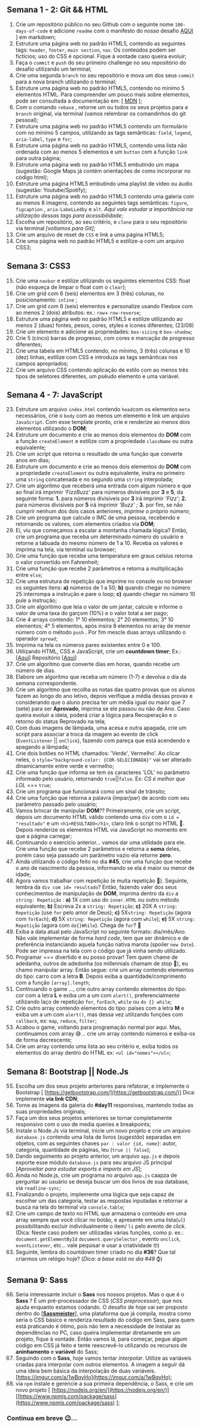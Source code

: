 ## Semana 1 - 2: Git && HTML
1. Crie um repositório público no seu Github com o seguinte nome `100-days-of-code` e adicione `readme` com o manifesto do nosso desafio [ AQUI ](https://github.com/ManuCoutinho/100DaysOfCode/blob/main/README.md)] em markdown;
2. Estruture uma página web no padrão HTML5, contendo as seguintes tags: `header`, `footer`, `main section`, `nav`. Os conteúdos podem ser fictícios; uso do CSS é opcional. Fique à vontade caso queira evoluir; 
3. Faça o  `commit` e  `push` do seu primeiro challenge no seu repositório do desafio utilizando um terminal;
4. Crie uma segunda `branch` no seu repositório e mova um dos seus `commit` para a nova branch utilizando o terminal;
5. Estruture uma página web no padrão HTML5, contendo no mínimo 5 elementos HTML. Para compreender um pouco mais sobre elementos, pode ser consultada a documentação em: [ [MDN](https://developer.mozilla.org/pt-BR/docs/Web/HTML/Element) ];
6. Com o comando `rebase` , retorne um ou todos os seus projetos para a `branch`  original, via terminal (vamos relembrar os comandinhos do git pessoal);
7. Estruture uma página web no padrão HTML5 contendo um formulário com no mínimo 5 campos, utilizando as tags semânticas: `field`, `legend`, `aria-label`, `type` e `for`; 
8. Estruture uma página web no padrão HTML5, contendo uma lista não ordenada com ao menos 5 elementos e um `button` com a função `link` para outra página;
9. Estruture uma página web no padrão HTML5 embutindo um mapa (sugestão: Google Maps já contém orientações de como incorporar no código html);
10. Estruture uma página HTML5 embutindo uma playlist de vídeo ou áudio (sugestão: Youtube/Spotify); 
11. Estruture uma página web no padrão HTML5 contendo uma galeria com ao menos 8 imagens, contendo as seguintes tags semânticas: `figure`, `figcaption` , `aria-LabeLLedby` e `alt`. *Aqui vale estudar a importânicia na utilização dessas tags para acessibilidade*;
12. Escolha um repositório, ao seu critério, e `clone` para o seu repositório via terminal *[voltamos para Git]*;
13. Crie um arquivo de reset de `CSS` e link a uma página HTML5;
14. Crie uma página web no padrão HTML5 e estilize-a com um arquivo CSS3;
## Semana 3: CSS3
15. Crie uma `navbar` e estilize utilizando os seguintes elementos CSS: float (não esqueça de limpar o float com o `clear`);
16. Crie um grid com 6 (seis) elementos em 3 (três) colunas, no posicionamento: `inline` ;
17. Crie um grid com 6 (seis) elementos e personalize usando Flexbox com ao menos 2 (dois) atributos: ex.: `row`+ `row-reverse`;
18.  Estruture uma página web no padrão HTML5 e estilize utilizando ao menos 2 (duas) fontes, pesos, cores, styles e ícones diferentes; (23/08)
19. Crie um elemento e adicione as propriedades: `box-sizing` e `box-shadow`;
20. Crie 5 (cinco) barras de progresso, com cores e marcação de progresso diferentes;
21. Crie uma tabela em HTML5 contendo, no mínimo, 3 (três) colunas e 10 (dez) linhas, estilize com CSS e introduza as tags semânticas nos campos apropriados;
22. Crie um arquivo CSS contendo aplicação de estilo com ao menos três tipos de seletores diferentes, um psêudo elemento e uma variável. 
## Semana 4 - 7: JavaScript
23. Estruture um arquivo `index.html` contendo `head`com os elementos `meta` necessários,  crie o `body` com ao menos um elemento e link um arquivo `JavaScript`. Com esse template pronto, crie e renderize ao menos dois elementos utilizando o **DOM**;
24. Estruture um documento e crie ao menos dois elementos do **DOM** com a função `createElement` e  estilize com a propriedade `className` ou outra equivalente;
25. Crie um script que retorna o resultado de uma função que converte anos em dias;
26. Estruture um documento e crie ao menos dois elementos do **DOM** com a propriedade `createElement` ou outra equivalente, insira no primeiro uma `string` concatenada e no segundo uma `string` interpolada;
27.  Crie um algoritmo que receberá uma entrada com algum número e que ao final irá imprimir _'FizzBuzz'_ para números divisíveis por **3** e **5**, da seguinte forma: **1.** para números divisíveis por **3** irá imprimir *'Fizz'*; **2.** para números divisíveis por **5** irá imprimir *'Buzz'* ; **3.** por fim, se não cumprir nenhum dos dois casos anteriores, *imprime o próprio número*;
28. Crie um programa que calcule o IMC de uma pessoa, recebendo e retornando os valores, com elementos criados via **DOM**; 
29. Ei, viu que começamos a escalar a montanha chamada lógica? Então, crie um programa que receba um determinado número do usuário e retorne a tabuada do mesmo número de 1 a 10. Receba os valores e imprima na tela, via terminal ou browser;
30. Crie uma função que recebe uma temperatura em graus celsius retorna o valor convertido em Fahrenheit; 
31. Crie uma função que recebe 2 parâmetros e retorna a multiplicação entre `else`;
32. Crie uma estrutura de repetição que imprime no console ou no browser os seguintes itens: **a)** números de 1 a 50; **b)** quando chegar no número 25 interrompa a instrução e pare o loop; **c)** quando chegar no número 10 pule a instrução;
33. Crie um algoritimo que leia o valor de um jantar, calcule e informe o valor de uma taxa do garçom (10%) e o valor total a ser pago; 
34. Crie 4 arrays contendo: 1° 10 elementos; 2° 20 elementos; 3° 10 elementos; 4° 5 elementos, após insira 8 elementos no array de menor número com o método `push` . Por fim mescle duas arrays utilizando o operador `spread`; 
35. Imprima na tela os números pares existentes entre 0 e 100. 
36. Utilizando HTML, CSS e JavaScript, crie um **countdown timer**; Ex.: [[Aqui](https://waves-phi.vercel.app/)] Repositório [[Aqui](https://github.com/ManuCoutinho/waves)]
37. Crie um algoritmo que converte dias em horas, quando recebe um número de dias. 
38. Elabore um algoritmo que receba um número (1-7) e devolva o dia da semana correspondente. 
39. Crie um algoritmo que recolha as notas das quatro provas que os alunos fazem ao longo do ano letivo, depois verifique a média dessas provas e considerando que o aluno precisa ter um média igual ou maior que 7 (sete) para ser **Aprovado**, imprima se ele passou ou não de Ano. Caso queira evoluir a ideia, poderá criar a lógica para Recuperação e o retorno do status Reprovado na tela;
40. Com duas imagens de lâmpada, uma acesa e outra apagada, crie um script para associar a troca da imagem ao evento de click (`EventListener` || `onClick`), fazendo com pareça que está acendendo e apagando a lâmpada; 
41. Crie dois botões no HTML chamados: 'Verde', Vermelho'. Ao clicar neles, o `style="background-color: {COR-SELECIONADA}"` vai ser alterado dinamicamente entre verde e vermelho;
42.  Crie uma função que informa se tem os caracteres 'LOL' no parâmetro informado pelo usuário, retornando `true`||`false`. Ex: *CS é melhor que LOL* === `true`;
43. Crie um programa que funcionará como um sinal de trânsito;
44. Crie uma função que retorna a palavra (impar/par) de acordo com seu parâmetro passado pelo usuário; 
45. Vamos brincar de manipular **DOM**?? Primeiramente, crie um script, depois um documento HTML válido contendo uma `div` com o `id = "resultado"` e um `<h1>RESULTADO</h1>`, claro link o script no HTML 🤔. Depois renderize os elementos HTML via JavaScript no momento em que a página carregar;
46. Continuando o exercício anterior... vamos dar uma utilidade para ele. Crie uma função que recebe 2 parâmetros e retorna a **soma** deles, porém caso seja passado um parâmetro vazio ela retorne **zero**.
47. Ainda utilizando o código feito no dia **#45**, crie uma função que recebe o ano de nascimento da pessoa, informando se ela é maior ou menor de idade;
48. Agora vamos trabalhar com repetição (e muita repetição 👀). Seguinte, lembra da `div com id= resultado`? Então, fazendo valer dos seus conhecimentos de manipulação de **DOM**, imprima dentro da `div` a `string: Repetição` : **a)** 1X com uso do `inner.HTML` ou outro método equivalente; **b)** Escreva 2x a `string: Repetição`; **c)** 20X A `string: Repetição` (use `for` pelo amor de Deus); **c)** 5X`string: Repetição` (agora com `forEach`); **d)** 5X `string: Repetição` (agora com `while`); **e)** 5X `string: Repetição` (agora com `do{}While`). Chega de `for`? 🤭 
49. Exiba a data atual pelo JavaScript no seguinte formato: dia/mês/Ano. Não vale implementar de forma *hard code*, tem que ser dinâmico e de preferência instanciando aquela função nativa marota (spoiler `new Date`). Pode ser impressa na tela com o código que já vinha sendo utilizado.
50. Programar === divertido e eu posso provar! Tem quem chame de adedanha, outros de adedonha (os millennials chamam de stop 🤭), eu chamo manipular array.  Então segue: crie um array contendo elementos do tipo: carro com a letra **B**. Depois exiba a quantidade/comprimento com a função `[array].length`;
51. Continuando o game ..., crie outro array contendo elementos do tipo: cor com a letra **L** e exiba um a um com `alert()`, preferencialmente utilizando laço de repetição `for`, `forEach`, `while` ou `do {} while`;
52. Crie outro array contendo elementos do tipo: países com a letra **M** e exiba um a um com `alert()`, mas dessa vez utilizando funções com `callback`, ex:  `map`, `reduce`, `filter`; 
53. Acabou o game, voltando para programação normal por aqui. Mas, continuamos com array 😅... crie um array contendo números e exiba-os de forma decrescente;
54. Crie um array contendo uma lista ao seu critério e, exiba todos os elementos do array dentro do HTML ex: `<ul id="nomes"></ul>`;
## Semana 8: Bootstrap || Node.Js
55. Escolha um dos seus projeto anteriores para refatorar, e implemente o Bootstrap [ [https://getbootstrap.com/](https://getbootstrap.com/)] Dica: implemente **via link CDN**;
58. Torne as imagens da galeria do **#day11** responsivas, mantendo todas as suas propriedades originais;
59. Faça um dos seus projetos anteriores se tornar completamente responsivo com o uso de media queries e breakpoints;
60. Instale o Node.Js via terminal, inicie um novo projeto e crie um arquivo `database.js` contendo uma lista de livros (*sugestão*) separadas em objetos, com as seguintes chaves `par : valor {id, nome}`: autor, categoria, quantidade de páginas, leu (`true || false`); 
61. Dando seguimento ao projeto anterior, um arquivo `app.js` e depois exporte esse módulo `database.js` para seu arquivo JS principal [*Aproveitar para estudar exports e imports em JS*];
62. Ainda no Node.js, crie um programa no arquivo `app.js` caapza de perguntar ao usuário se deseja buscar um dos livros de sua database, via `readline-sync`;
63. Finalizando o projeto,  implemente uma lógica que seja capaz de escolher um das categoria, testar as respostas inputadas e retornar a busca na tela do terminal via `console.table`;
64. Crie um campo de texto no HTML que armazena o conteúdo em uma array sempre que você clicar no botão, e apresente em uma lista(`ul`) possibilitando excluir individualmente o item/ `li` pelo evento de click. (Dica: Neste caso podem ser utilizadas várias funções, como p. ex.: `document.getElementById` `document.querySelector` , evento `onclick`, `eventListener`, etc... vale pequisar e usar a criatividade 🤓)
65. Seguinte, lembra do countdown timer criado no dia **#36**? Que tal criarmos um relógio hoje? (*Dica: a base está no dia #49* ⌚)
## Semana 9: Sass
66. Seria interessante incluir o **Sass** nos nossos projetos. Mas o que é o **Sass** ? É um pré-processador de CSS (*CSS preprocessor*), que nos ajuda enquanto estamos codando. O desafio de hoje vai ser proposto dentro do [[**Sassmeister**](https://www.sassmeister.com/)], uma plataforma que já compila, mostra como seria o CSS básico e renderiza resultado do código em Sass, para quem está praticando é ótimo, pois não tem a necessidade de instalar as dependências no PC, caso queira implementar diretamente em um projeto, fique à vontade. Então vamos lá, para começar, pegue algum código em CSS já feito e tente reescrevê-lo utilizando os recursos de **aninhamento** e **variável** do Sass;
67. Seguindo com o **Sass**, hoje vamos tentar *interpolar*. Utilize as variáveis criadas para interpolar com outros elementos. A imagem a seguir dá uma ideia bem básica da interpolação de duas variáveis. [https://imgur.com/a/1wBqyHo](https://imgur.com/a/1wBqyHo);
68. via `npm` instale e gerencie a sua primeira dependência, o Sass, e crie um novo projeto [ [https://nodejs.org/en/](https://nodejs.org/en/)] [[https://www.npmjs.com/package/sass](https://www.npmjs.com/package/sass) ]; 

### Continua em breve 😉...
